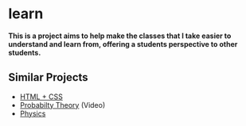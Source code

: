 learn
================

__This is a project aims to help make the classes that I take easier to understand and learn from, offering a students perspective to other students.__






Similar Projects
---------------------

+ [HTML + CSS](http://fieldguide.andrewbrinker.com/)
+ [Probabilty Theory](http://www.youtube.com/user/ArbitraryLabs) (Video)
+ [Physics](https://github.com/yuanchenyang/Physics-Notes)